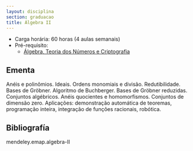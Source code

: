 ```yaml
---
layout: disciplina
section: graduacao
title: Álgebra II
---
```


- Carga horária: 60 horas (4 aulas semanais)
- Pré-requisito:
    - [Álgebra, Teoria dos Números e Criptografia](algebra-teoria-numeros-criptografia.html)

## Ementa 

Anéis e polinômios. Ideais. Ordens monomiais e
divisão. Redutibilidade. Bases de Gröbner. Algoritmo de
Buchberger. Bases de Gröbner reduzidas. Conjuntos algébricos. Anéis
quocientes e homomorfismos. Conjuntos de dimensão zero. Aplicações:
demonstração automática de teoremas, programação inteira, integração
de funções racionais, robótica.


## Bibliografía

mendeley.emap.algebra-II
